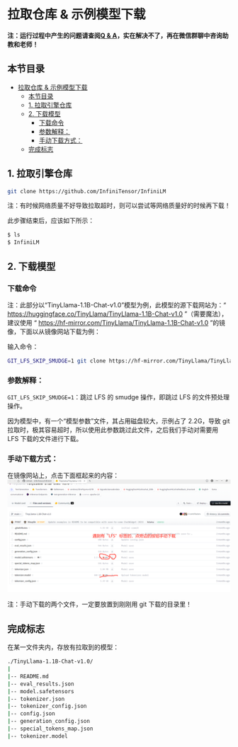 # 拉取仓库 & 示例模型下载

**注：运行过程中产生的问题请查阅[Q & A](./problem.md)，实在解决不了，再在微信群聊中咨询助教和老师！**

## 本节目录

- [拉取仓库 \& 示例模型下载](#拉取仓库--示例模型下载)
  - [本节目录](#本节目录)
  - [1. 拉取引擎仓库](#1-拉取引擎仓库)
  - [2. 下载模型](#2-下载模型)
    - [下载命令](#下载命令)
    - [参数解释：](#参数解释)
    - [手动下载方式：](#手动下载方式)
  - [完成标志](#完成标志)

## 1. 拉取引擎仓库

```bash
git clone https://github.com/InfiniTensor/InfiniLM
```

注：有时候网络质量不好导致拉取超时，则可以尝试等网络质量好的时候再下载！

此步骤结束后，应该如下所示：

```bash
$ ls
$ InfiniLM
```

## 2. 下载模型

### 下载命令

注：此部分以“TinyLlama-1.1B-Chat-v1.0”模型为例，此模型的源下载网站为：“ https://huggingface.co/TinyLlama/TinyLlama-1.1B-Chat-v1.0 ”（需要魔法），建议使用 “ https://hf-mirror.com/TinyLlama/TinyLlama-1.1B-Chat-v1.0 ”的镜像，下面以从镜像网站下载为例：

输入命令：

```bash
GIT_LFS_SKIP_SMUDGE=1 git clone https://hf-mirror.com/TinyLlama/TinyLlama-1.1B-Chat-v1.0
```

### 参数解释：

`GIT_LFS_SKIP_SMUDGE=1`：跳过 LFS 的 smudge 操作，即跳过 LFS 的文件预处理操作。

因为模型中，有一个“模型参数”文件，其占用磁盘较大，示例占了 2.2G，导致 git 拉取时，极其容易超时，所以使用此参数跳过此文件，之后我们手动对需要用 LFS 下载的文件进行下载。

### 手动下载方式：

在镜像网站上，点击下面框起来的内容：
![在镜像上手动下载模型LFS文件](./resources/镜像模型下载.png)

注：手动下载的两个文件，一定要放置到刚刚用 git 下载的目录里！

## 完成标志

在某一文件夹内，存放有拉取到的模型：

```bash
./TinyLlama-1.1B-Chat-v1.0/
|
|-- README.md
|-- eval_results.json
|-- model.safetensors
|-- tokenizer.json
|-- tokenizer_config.json
|-- config.json
|-- generation_config.json
|-- special_tokens_map.json
|-- tokenizer.model
```
